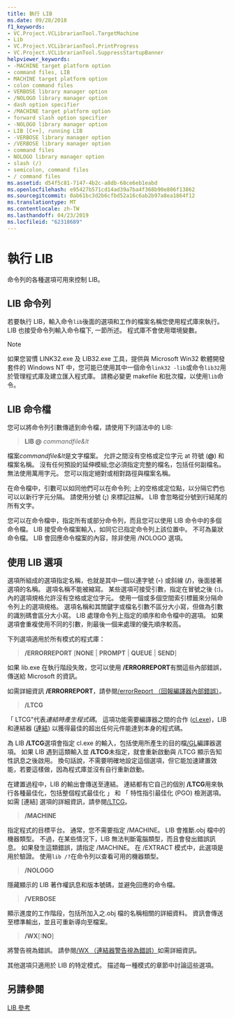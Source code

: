 ```yaml
---
title: 執行 LIB
ms.date: 09/28/2018
f1_keywords:
- VC.Project.VCLibrarianTool.TargetMachine
- Lib
- VC.Project.VCLibrarianTool.PrintProgress
- VC.Project.VCLibrarianTool.SuppressStartupBanner
helpviewer_keywords:
- -MACHINE target platform option
- command files, LIB
- MACHINE target platform option
- colon command files
- VERBOSE library manager option
- /NOLOGO library manager option
- dash option specifier
- /MACHINE target platform option
- forward slash option specifier
- -NOLOGO library manager option
- LIB [C++], running LIB
- -VERBOSE library manager option
- /VERBOSE library manager option
- command files
- NOLOGO library manager option
- slash (/)
- semicolon, command files
- / command files
ms.assetid: d54f5c81-7147-4b2c-a8db-68ce6eb1eabd
ms.openlocfilehash: e95427b571cd14ad39a7ba4f368b90e806f13862
ms.sourcegitcommit: 0ab61bc3d2b6cfbd52a16c6ab2b97a8ea1864f12
ms.translationtype: MT
ms.contentlocale: zh-TW
ms.lasthandoff: 04/23/2019
ms.locfileid: "62318689"
---
```

# <a name="running-lib"></a>執行 LIB

命令列的各種選項可用來控制 LIB。

## <a name="lib-command-line"></a>LIB 命令列

若要執行 LIB，輸入命令`lib`後面的選項和工作的檔案名稱您使用程式庫來執行。 LIB 也接受命令列輸入命令檔下, 一節所述。 程式庫不會使用環境變數。

> [!NOTE]
> 如果您習慣 LINK32.exe 及 LIB32.exe 工具，提供與 Microsoft Win32 軟體開發套件的 Windows NT 中，您可能已使用其中一個命令`link32 -lib`或命令`lib32`用於管理程式庫及建立匯入程式庫。 請務必變更 makefile 和批次檔，以使用`lib`命令。

## <a name="lib-command-files"></a>LIB 命令檔

您可以將命令列引數傳遞到命令檔，請使用下列語法中的 LIB:

> **LIB \@**  <em>commandfile&lt</em>

檔案*commandfile&lt*是文字檔案。 允許之間沒有空格或定位字元 at 符號 (**\@**) 和檔案名稱。 沒有任何預設的延伸模組;您必須指定完整的檔名，包括任何副檔名。 無法使用萬用字元。 您可以指定絕對或相對路徑與檔案名稱。

在命令檔中，引數可以如同他們可以在命令列; 上的空格或定位點，以分隔它們也可以以新行字元分隔。 請使用分號 (**;**) 來標記註解。 LIB 會忽略從分號到行結尾的所有文字。

您可以在命令檔中，指定所有或部分命令列，而且您可以使用 LIB 命令中的多個命令檔。 LIB 接受命令檔案輸入，如同它已指定命令列上該位置中。 不可為巢狀命令檔。 LIB 會回應命令檔案的內容，除非使用 /NOLOGO 選項。

## <a name="using-lib-options"></a>使用 LIB 選項

選項所組成的選項指定名稱，也就是其中一個以連字號 (**-**) 或斜線 (**/**)，後面接著選項的名稱。 選項名稱不能被縮寫。 某些選項可接受引數，指定在冒號之後 (**:**)。 內的選項規格允許沒有空格或定位字元。 使用一個或多個空間索引標籤來分隔命令列上的選項規格。 選項名稱和其關鍵字或檔名引數不區分大小寫，但做為引數的識別碼會區分大小寫。 LIB 處理命令列上指定的順序和命令檔中的選項。 如果選項會重複使用不同的引數，則最後一個来處理的優先順序較高。

下列選項適用於所有模式的程式庫：

> **/ERRORREPORT** [**NONE** &#124; **PROMPT** &#124; **QUEUE** &#124; **SEND**]

如果 lib.exe 在執行階段失敗，您可以使用 **/ERRORREPORT**有關這些內部錯誤，傳送給 Microsoft 的資訊。

如需詳細資訊 **/ERRORREPORT**，請參閱[/errorReport （回報編譯器內部錯誤）](errorreport-report-internal-compiler-errors.md)。

> **/LTCG**

「 LTCG"代表*連結時產生程式碼*。 這項功能需要編譯器之間的合作 ([cl.exe](compiler-options.md))，LIB 和連結器 ([連結](linker-options.md)) 以獲得最佳的超出任何元件能達到本身的程式碼。

為 LIB **/LTCG**選項會指定 cl.exe 的輸入，包括使用所產生的目的檔[/GL](gl-whole-program-optimization.md)編譯器選項。 如果 LIB 遇到這類輸入並 **/LTCG**未指定，就會重新啟動與 /LTCG 顯示告知性訊息之後啟用。 換句話說，不需要明確地設定這個選項，但它能加速建置效能，若要這樣做，因為程式庫並沒有自行重新啟動。

在建置過程中，LIB 的輸出會傳送至連結。 連結都有它自己的個別 **/LTCG**用來執行各種最佳化，包括整個程式最佳化 」 和 「 特性指引最佳化 (PGO) 檢測選項。 如需 [連結] 選項的詳細資訊，請參閱[/LTCG](ltcg-link-time-code-generation.md)。

> **/MACHINE**

指定程式的目標平台。 通常，您不需要指定 /MACHINE。 LIB 會推斷.obj 檔中的機器類型。 不過，在某些情況下，LIB 無法判斷電腦類型，而且會發出錯誤訊息。 如果發生這類錯誤，請指定 /MACHINE。 在 /EXTRACT 模式中，此選項是用於驗證。 使用`lib /?`在命令列以查看可用的機器類型。

> **/NOLOGO**

隱藏顯示的 LIB 著作權訊息和版本號碼，並避免回應的命令檔。

> **/VERBOSE**

顯示進度的工作階段，包括所加入之.obj 檔的名稱相關的詳細資料。 資訊會傳送至標準輸出，並且可重新導向至檔案。

> **/WX**[**:NO**]

將警告視為錯誤。 請參閱[/WX （連結器警告視為錯誤）](wx-treat-linker-warnings-as-errors.md)如需詳細資訊。

其他選項只適用於 LIB 的特定模式。 描述每一種模式的章節中討論這些選項。

## <a name="see-also"></a>另請參閱

[LIB 參考](lib-reference.md)
